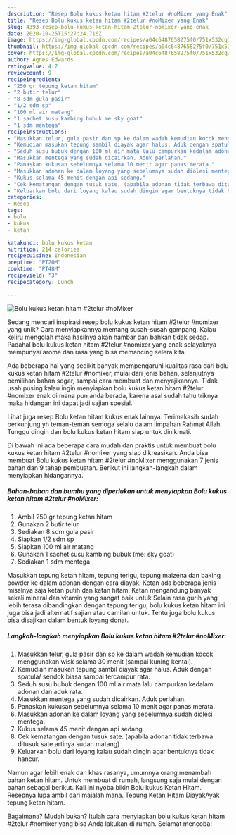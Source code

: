 ```yaml
---
description: "Resep Bolu kukus ketan hitam #2telur #noMixer yang Enak"
title: "Resep Bolu kukus ketan hitam #2telur #noMixer yang Enak"
slug: 4393-resep-bolu-kukus-ketan-hitam-2telur-nomixer-yang-enak
date: 2020-10-25T15:27:24.716Z
image: https://img-global.cpcdn.com/recipes/a04c6487658275f0/751x532cq70/bolu-kukus-ketan-hitam-2telur-nomixer-foto-resep-utama.jpg
thumbnail: https://img-global.cpcdn.com/recipes/a04c6487658275f0/751x532cq70/bolu-kukus-ketan-hitam-2telur-nomixer-foto-resep-utama.jpg
cover: https://img-global.cpcdn.com/recipes/a04c6487658275f0/751x532cq70/bolu-kukus-ketan-hitam-2telur-nomixer-foto-resep-utama.jpg
author: Agnes Edwards
ratingvalue: 4.7
reviewcount: 9
recipeingredient:
- "250 gr tepung ketan hitam"
- "2 butir telur"
- "8 sdm gula pasir"
- "1/2 sdm sp"
- "100 ml air matang"
- "1 sachet susu kambing bubuk me sky goat"
- "1 sdm mentega"
recipeinstructions:
- "Masukkan telur, gula pasir dan sp ke dalam wadah kemudian kocok menggunakan wisk selama 30 menit (sampai kuning kental)."
- "Kemudian masukan tepung sambil diayak agar halus. Aduk dengan spatula/ sendok biasa sampai tercampur rata."
- "Seduh susu bubuk dengan 100 ml air mata lalu campurkan kedalam adonan dan aduk rata."
- "Masukkan mentega yang sudah dicairkan. Aduk perlahan."
- "Panaskan kukusan sebelumnya selama 10 menit agar panas merata."
- "Masukkan adonan ke dalam loyang yang sebelumnya sudah diolesi mentega."
- "Kukus selama 45 menit dengan api sedang."
- "Cek kematangan dengan tusuk sate. (apabila adonan tidak terbawa ditusuk sate artinya sudah matang)"
- "Keluarkan bolu dari loyang kalau sudah dingin agar bentuknya tidak hancur."
categories:
- Resep
tags:
- bolu
- kukus
- ketan

katakunci: bolu kukus ketan 
nutrition: 214 calories
recipecuisine: Indonesian
preptime: "PT20M"
cooktime: "PT48M"
recipeyield: "3"
recipecategory: Lunch

---
```



![Bolu kukus ketan hitam #2telur #noMixer](https://img-global.cpcdn.com/recipes/a04c6487658275f0/751x532cq70/bolu-kukus-ketan-hitam-2telur-nomixer-foto-resep-utama.jpg)

Sedang mencari inspirasi resep bolu kukus ketan hitam #2telur #nomixer yang unik? Cara menyiapkannya memang susah-susah gampang. Kalau keliru mengolah maka hasilnya akan hambar dan bahkan tidak sedap. Padahal bolu kukus ketan hitam #2telur #nomixer yang enak selayaknya mempunyai aroma dan rasa yang bisa memancing selera kita.

Ada beberapa hal yang sedikit banyak mempengaruhi kualitas rasa dari bolu kukus ketan hitam #2telur #nomixer, mulai dari jenis bahan, selanjutnya pemilihan bahan segar, sampai cara membuat dan menyajikannya. Tidak usah pusing kalau ingin menyiapkan bolu kukus ketan hitam #2telur #nomixer enak di mana pun anda berada, karena asal sudah tahu triknya maka hidangan ini dapat jadi sajian spesial.

Lihat juga resep Bolu ketan hitam kukus enak lainnya. Terimakasih sudah berkunjung yh teman-teman semoga selalu dalam limpahan Rahmat Allah. Tunggu dingin dan bolu kukus ketan hitam siap untuk dinikmati.


Di bawah ini ada beberapa cara mudah dan praktis untuk membuat bolu kukus ketan hitam #2telur #nomixer yang siap dikreasikan. Anda bisa membuat Bolu kukus ketan hitam #2telur #noMixer menggunakan 7 jenis bahan dan 9 tahap pembuatan. Berikut ini langkah-langkah dalam menyiapkan hidangannya.

<!--inarticleads1-->

##### Bahan-bahan dan bumbu yang diperlukan untuk menyiapkan Bolu kukus ketan hitam #2telur #noMixer:

1. Ambil 250 gr tepung ketan hitam
1. Gunakan 2 butir telur
1. Sediakan 8 sdm gula pasir
1. Siapkan 1/2 sdm sp
1. Siapkan 100 ml air matang
1. Gunakan 1 sachet susu kambing bubuk (me: sky goat)
1. Sediakan 1 sdm mentega


Masukkan tepung ketan hitam, tepung terigu, tepung maizena dan baking powder ke dalam adonan dengan cara diayak. Ketan ada beberapa jenis misalnya saja ketan putih dan ketan hitam. Ketan mengandung banyak sekali mineral dan vitamin yang sangat baik untuk Selain rasa gurih yang lebih terasa dibandingkan dengan tepung terigu, bolu kukus ketan hitam ini juga bisa jadi alternatif sajian atau camilan untuk. Tentu juga bolu kukus bisa disajikan dalam bentuk loyang donat. 

<!--inarticleads2-->

##### Langkah-langkah menyiapkan Bolu kukus ketan hitam #2telur #noMixer:

1. Masukkan telur, gula pasir dan sp ke dalam wadah kemudian kocok menggunakan wisk selama 30 menit (sampai kuning kental).
1. Kemudian masukan tepung sambil diayak agar halus. Aduk dengan spatula/ sendok biasa sampai tercampur rata.
1. Seduh susu bubuk dengan 100 ml air mata lalu campurkan kedalam adonan dan aduk rata.
1. Masukkan mentega yang sudah dicairkan. Aduk perlahan.
1. Panaskan kukusan sebelumnya selama 10 menit agar panas merata.
1. Masukkan adonan ke dalam loyang yang sebelumnya sudah diolesi mentega.
1. Kukus selama 45 menit dengan api sedang.
1. Cek kematangan dengan tusuk sate. (apabila adonan tidak terbawa ditusuk sate artinya sudah matang)
1. Keluarkan bolu dari loyang kalau sudah dingin agar bentuknya tidak hancur.


Namun agar lebih enak dan khas rasanya, umumnya orang menambah bahan ketan hitam. Untuk membuat di rumah, langsung saja mulai dengan bahan sebagai berikut. Kali ini nyoba bikin Bolu kukus Ketan Hitam. Resepnya lupa ambil dari majalah mana. Tepung Ketan Hitam DiayakAyak tepung ketan hitam. 

Bagaimana? Mudah bukan? Itulah cara menyiapkan bolu kukus ketan hitam #2telur #nomixer yang bisa Anda lakukan di rumah. Selamat mencoba!
